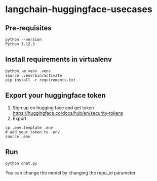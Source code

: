 # langchain-huggingface-usecases

## Pre-requisites
```
python --version
Python 3.12.3
```

## Install requirements in virtualenv
```
python -m venv .venv
source .venv/bin/activate
pip install -r requirements.txt
```

## Export your huggingface token

1. Sign up on hugging face and get token https://huggingface.co/docs/hub/en/security-tokens
2. Export
```
cp .env.template .env
# add your token to .env
source .env
```

## Run
```
python chat.py
```
You can change the model by changing the repo_id parameter
